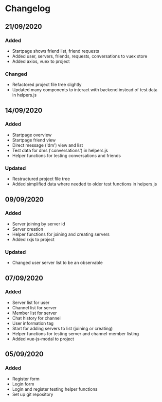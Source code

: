 # Changelog

## 21/09/2020
### Added
- Startpage shows friend list, friend requests
- Added user, servers, friends, requests, conversations to vuex store
- Added axios, vuex to project
### Changed
- Refactored project file tree slightly
- Updated many components to interact with backend instead of test data in helpers.js

## 14/09/2020
### Added
- Startpage overview
- Startpage friend view
- Direct message ('dm') view and list
- Test data for dms ('conversations') in helpers.js
- Helper functions for testing conversations and friends
### Updated
- Restructured project file tree
- Added simplified data where needed to older test functions in helpers.js

## 09/09/2020
### Added
- Server joining by server id
- Server creation
- Helper functions for joining and creating servers
- Added rxjs to project
### Updated
- Changed user server list to be an observable

## 07/09/2020
### Added
- Server list for user
- Channel list for server
- Member list for server
- Chat history for channel
- User information tag
- Start for adding servers to list (joining or creating)
- Helper functions for testing server and channel-member listing
- Added vue-js-modal to project

## 05/09/2020
### Added
- Register form
- Login form
- Login and register testing helper functions
- Set up git repository